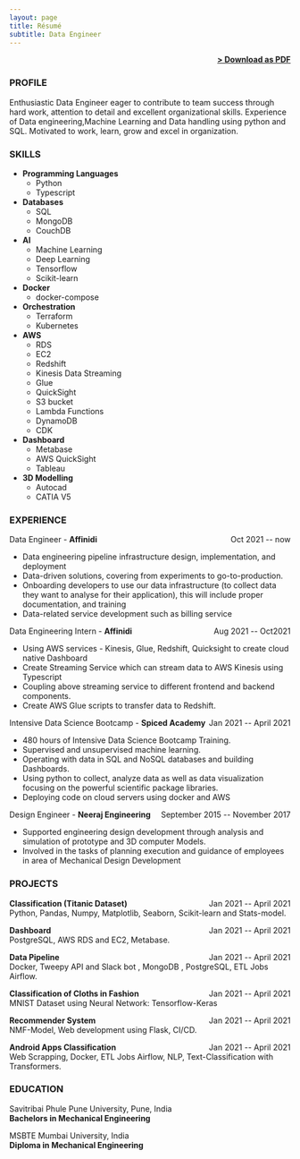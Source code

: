 ```yaml
---
layout: page
title: Résumé
subtitle: Data Engineer
---
```


<span style="float: right; "><a href="{{ '/assets/PoojaGajareResume-1.pdf' | prepend: site.baseurl }}"><strong>> Download as PDF</strong></a> </span>
<br>
### PROFILE

Enthusiastic Data Engineer eager to contribute to team success through hard work, attention to detail and excellent organizational skills. Experience of Data engineering,Machine Learning and Data handling using python and SQL. Motivated to work, learn, grow and excel in organization.

### SKILLS

- <i class="fab fa-python"></i> **Programming Languages**
    - Python
    - Typescript
- <i class="fas fa-database"></i> **Databases**
    - SQL
    - MongoDB
    - CouchDB
- <i class="fas fa-brain"></i> **AI**
    - Machine Learning
    - Deep Learning
    - Tensorflow
    - Scikit-learn
- <i class="fab fa-docker"></i> **Docker**
    - docker-compose
- <i class="fab fa-qrcode"></i> **Orchestration**
    - Terraform
    - Kubernetes
- <i class="fab fa-aws"></i> **AWS**
    - RDS
    - EC2
    - Redshift
    - Kinesis Data Streaming
    - Glue
    - QuickSight
    - S3 bucket
    - Lambda Functions
    - DynamoDB
    - CDK
- <i class="fas fa-columns"></i> **Dashboard**    
    - Metabase
    - AWS QuickSight
    - Tableau
- <i class="fas fa-cube"></i> **3D Modelling**    
    - Autocad
    - CATIA V5
 
### EXPERIENCE
Data Engineer - **Affinidi** <span style="float: right; ">Oct 2021 -- now</span>  
-  Data engineering pipeline infrastructure design, implementation, and deployment
-  Data-driven solutions, covering from experiments to go-to-production.
-  Onboarding developers to use our data infrastructure (to collect data they want to analyse for their application), this will include proper documentation, and training
-  Data-related service development such as billing service 

Data Engineering Intern - **Affinidi** <span style="float: right; ">Aug 2021 -- Oct2021</span>  
-  Using AWS services - Kinesis, Glue, Redshift, Quicksight to create cloud native Dashboard
-  Create Streaming Service which can stream data to AWS Kinesis using Typescript
-  Coupling above streaming service to different frontend and backend components.
-  Create AWS Glue scripts to transfer data to Redshift.

Intensive Data Science Bootcamp - **Spiced Academy** <span style="float: right; ">Jan 2021 -- April 2021</span>  
-  480 hours of Intensive Data Science Bootcamp Training.
-  Supervised and unsupervised machine learning.
-  Operating with data in SQL and NoSQL databases and building Dashboards.
-  Using python to collect, analyze data as well as data visualization focusing on the powerful scientific package libraries.
-  Deploying code on cloud servers using docker and AWS

Design Engineer - **Neeraj Engineering** <span style="float: right; ">September 2015 --  November 2017</span>  
- Supported engineering design development through analysis and simulation of prototype and 3D computer Models.
- Involved in the tasks of planning execution and guidance of employees in area of Mechanical Design Development


### PROJECTS
**Classification (Titanic Dataset)** <span style="float: right; ">Jan 2021 -- April 2021</span>  
Python, Pandas, Numpy, Matplotlib, Seaborn, Scikit-learn and Stats-model.

**Dashboard**  <span style="float: right; ">Jan 2021 -- April 2021</span>  
PostgreSQL, AWS RDS and  EC2, Metabase.

**Data Pipeline**  <span style="float: right; ">Jan 2021 -- April 2021</span>  
Docker, Tweepy API and Slack bot , MongoDB , PostgreSQL, ETL Jobs Airflow.

**Classification of Cloths in Fashion**  <span style="float: right; ">Jan 2021 -- April 2021</span>  
MNIST Dataset using Neural Network: Tensorflow-Keras

**Recommender System**  <span style="float: right; ">Jan 2021 -- April 2021</span>  
NMF-Model, Web development using Flask, CI/CD.


**Android Apps Classification**  <span style="float: right; ">Jan 2021 -- April 2021</span>  
Web Scrapping, Docker, ETL Jobs Airflow, NLP, Text-Classification with Transformers.




### EDUCATION

Savitribai Phule Pune University, Pune, India <span style="float: right; "></span>  
**Bachelors in Mechanical Engineering**  

 
MSBTE Mumbai University,  India <span style="float: right; "></span>  
**Diploma in Mechanical Engineering**  



